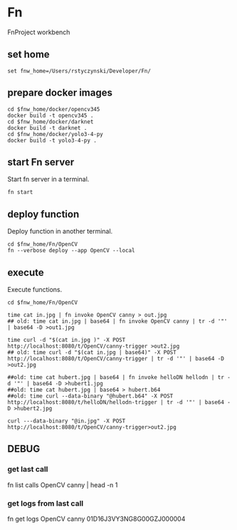 # Fn
FnProject workbench

## set home
```
set fnw_home=/Users/rstyczynski/Developer/Fn/
```

## prepare docker images
```
cd $fnw_home/docker/opencv345  
docker build -t opencv345 .  
cd $fnw_home/docker/darknet  
docker build -t darknet .  
cd $fnw_home/docker/yolo3-4-py  
docker build -t yolo3-4-py .  
```

## start Fn server
Start fn server in a terminal.

```
fn start
```

## deploy function
Deploy function in another terminal.

```
cd $fnw_home/Fn/OpenCV
fn --verbose deploy --app OpenCV --local
```

## execute
Execute functions.


```
cd $fnw_home/Fn/OpenCV

time cat in.jpg | fn invoke OpenCV canny > out.jpg
## old: time cat in.jpg | base64 | fn invoke OpenCV canny | tr -d '"' | base64 -D >out1.jpg

time curl -d "$(cat in.jpg )" -X POST  http://localhost:8080/t/OpenCV/canny-trigger >out2.jpg
## old: time curl -d "$(cat in.jpg | base64)" -X POST  http://localhost:8080/t/OpenCV/canny-trigger | tr -d '"' | base64 -D >out2.jpg

##old: time cat hubert.jpg | base64 | fn invoke helloDN hellodn | tr -d '"' | base64 -D >hubert1.jpg
##old: time cat hubert.jpg | base64 > hubert.b64
##old: time curl --data-binary "@hubert.b64" -X POST  http://localhost:8080/t/helloDN/hellodn-trigger | tr -d '"' | base64 -D >hubert2.jpg

curl ---data-binary "@in.jpg" -X POST http://localhost:8080/t/OpenCV/canny-trigger>out2.jpg

```
## DEBUG
### get last call
fn list calls OpenCV canny | head -n 1
### get logs from last call
fn get logs OpenCV canny 01D16J3VY3NG8G00GZJ000004


